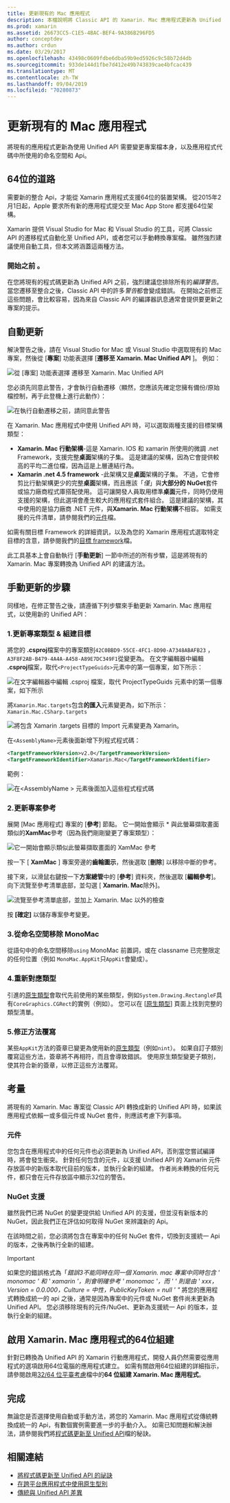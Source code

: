 ```yaml
---
title: 更新現有的 Mac 應用程式
description: 本檔說明將 Classic API 的 Xamarin. Mac 應用程式更新為 Unified API 時必須遵循的步驟。
ms.prod: xamarin
ms.assetid: 26673CC5-C1E5-4BAC-BEF4-9A386B296FD5
author: conceptdev
ms.author: crdun
ms.date: 03/29/2017
ms.openlocfilehash: 43498c0609fdbe6dba59b9ed5926c9c58b72d4db
ms.sourcegitcommit: 933de144d1fbe7d412e49b743839cae4bfcac439
ms.translationtype: MT
ms.contentlocale: zh-TW
ms.lasthandoff: 09/04/2019
ms.locfileid: "70280873"
---
```

# <a name="updating-existing-mac-apps"></a>更新現有的 Mac 應用程式

將現有的應用程式更新為使用 Unified API 需要變更專案檔本身，以及應用程式代碼中所使用的命名空間和 Api。

## <a name="the-road-to-64-bits"></a>64位的道路

需要新的整合 Api，才能從 Xamarin 應用程式支援64位的裝置架構。 從2015年2月1日起，Apple 要求所有新的應用程式提交至 Mac App Store 都支援64位架構。

Xamarin 提供 Visual Studio for Mac 和 Visual Studio 的工具，可將 Classic API 的遷移程式自動化至 Unified API，或者您可以手動轉換專案檔。 雖然強烈建議使用自動工具，但本文將涵蓋這兩種方法。

### <a name="before-you-start"></a>開始之前 。

在您將現有的程式碼更新為 Unified API 之前，強烈建議您排除所有的*編譯警告*。 當您遷移至整合之後，Classic API 中的許多*警告*都會變成錯誤。 在開始之前修正這些問題，會比較容易，因為來自 Classic API 的編譯器訊息通常會提供要更新之專案的提示。

## <a name="automated-updating"></a>自動更新

解決警告之後，請在 Visual Studio for Mac 或 Visual Studio 中選取現有的 Mac 專案，然後從 [**專案**] 功能表選擇 [**遷移至 Xamarin. Mac Unified API** ]。 例如：

![](updating-mac-apps-images/beta-tool1.png "從 [專案] 功能表選擇 遷移至 Xamarin. Mac Unified API")

您必須先同意此警告，才會執行自動遷移（顯然，您應該先確定您擁有備份/原始檔控制，再于此登機上進行此動作）：

![](updating-mac-apps-images/migrate01.png "在執行自動遷移之前，請同意此警告")

在 Xamarin. Mac 應用程式中使用 Unified API 時，可以選取兩種支援的目標架構類型：

- **Xamarin. Mac 行動架構**-這是 Xamarin. IOS 和 xamarin 所使用的微調 .net Framework，支援完整**桌面**架構的子集。 這是建議的架構，因為它會提供較高的平均二進位檔，因為這是上層連結行為。
- **Xamarin .net 4.5 framework** -此架構又是**桌面**架構的子集。 不過，它會修剪比行動架構更少的完整**桌面**架構，而且應該「_僅_」與**大部分的 NuGet**套件或協力廠商程式庫搭配使用。 這可讓開發人員取用標準**桌面**元件，同時仍使用支援的架構，但此選項會產生較大的應用程式套件組合。 這是建議的架構，其中使用的是協力廠商 .NET 元件，與**Xamarin. Mac 行動架構**不相容。 如需支援的元件清單，請參閱我們的[元件](~/cross-platform/internals/available-assemblies.md)檔。

如需有關目標 Framework 的詳細資訊，以及為您的 Xamarin 應用程式選取特定目標的含意，請參閱我們的[目標 framework](~/mac/platform/target-framework.md)檔。 

此工具基本上會自動執行 [**手動更新**] 一節中所述的所有步驟，這是將現有的 Xamarin. Mac 專案轉換為 Unified API 的建議方法。

## <a name="steps-to-update-manually"></a>手動更新的步驟

同樣地，在修正警告之後，請遵循下列步驟來手動更新 Xamarin. Mac 應用程式，以使用新的 Unified API：

### <a name="1-update-project-type--build-target"></a>1.更新專案類型 & 組建目標

將您的 **.csproj**檔案中的專案類別`42C0BBD9-55CE-4FC1-8D90-A7348ABAFB23` ， `A3F8F2AB-B479-4A4A-A458-A89E7DC349F1`從變更為。 在文字編輯器中編輯 **.csproj**檔案，取代`<ProjectTypeGuids>`元素中的第一個專案，如下所示：

![](updating-mac-apps-images/csproj.png "在文字編輯器中編輯 .csproj 檔案，取代 ProjectTypeGuids 元素中的第一個專案，如下所示")

將`Xamarin.Mac.targets`包含**的匯入**元素變更為，如下所示：`Xamarin.Mac.CSharp.targets`

![](updating-mac-apps-images/csproj2.png "將包含 Xamarin .targets 目標的 Import 元素變更為 Xamarin。")

在`<AssemblyName>`元素後面新增下列程式程式碼：

```xml
<TargetFrameworkVersion>v2.0</TargetFrameworkVersion>
<TargetFrameworkIdentifier>Xamarin.Mac</TargetFrameworkIdentifier>

```

範例：

![在\<AssemblyName > 元素後面加入這些程式程式碼](updating-mac-apps-images/csproj3.png)

### <a name="2-update-project-references"></a>2.更新專案參考

展開 [Mac 應用程式] 專案的 [**參考**] 節點。 它一開始會顯示 * 與此螢幕擷取畫面類似的**XamMac**參考（因為我們剛剛變更了專案類型）：

![](updating-mac-apps-images/references.png "它一開始會顯示類似此螢幕擷取畫面的 XamMac 參考")

按一下 [ **XamMac** ] 專案旁邊的**齒輪圖示**，然後選取 [**刪除**] 以移除中斷的參考。

接下來，以滑鼠右鍵按一下**方案總管**中的 [**參考**] 資料夾，然後選取 [**編輯參考**]。 向下流覽至參考清單底部，並勾選 [ **Xamarin. Mac**除外]。

![](updating-mac-apps-images/references2.png "流覽至參考清單底部，並加上 Xamarin. Mac 以外的檢查")

按 **[確定]** 以儲存專案參考變更。

### <a name="3-remove-monomac-from-namespaces"></a>3.從命名空間移除 MonoMac

從語句中的命名空間移除`using` MonoMac 前置詞，或在 classname 已完整限定的任何位置（例如 `MonoMac.AppKit`只`AppKit`會變成）。

### <a name="4-remap-types"></a>4.重新對應類型

引進的[原生類型](~/cross-platform/macios/nativetypes.md)會取代先前使用的某些類型，例如`System.Drawing.RectangleF`具有`CoreGraphics.CGRect`的實例（例如）。 您可以在 [[原生類型](~/cross-platform/macios/nativetypes.md)] 頁面上找到完整的類型清單。

### <a name="5-fix-method-overrides"></a>5.修正方法覆寫

某些`AppKit`方法的簽章已變更為使用新的[原生類型](~/cross-platform/macios/nativetypes.md)（例如`nint`）。 如果自訂子類別覆寫這些方法，簽章將不再相符，而且會導致錯誤。 使用原生類型變更子類別，使其符合新的簽章，以修正這些方法覆寫。 

## <a name="considerations"></a>考量

將現有的 Xamarin. Mac 專案從 Classic API 轉換成新的 Unified API 時，如果該應用程式依賴一或多個元件或 NuGet 套件，則應該考慮下列事項。 

### <a name="components"></a>元件

您包含在應用程式中的任何元件也必須更新為 Unified API，否則當您嘗試編譯時，將會發生衝突。 針對任何包含的元件，以支援 Unified API 的 Xamarin 元件存放區中的新版本取代目前的版本，並執行全新的組建。 作者尚未轉換的任何元件，都只會在元件存放區中顯示32位的警告。

### <a name="nuget-support"></a>NuGet 支援

雖然我們已將 NuGet 的變更提供給 Unified API 的支援，但並沒有新版本的 NuGet，因此我們正在評估如何取得 NuGet 來辨識新的 Api。 

在該時間之前，您必須將包含在專案中的任何 NuGet 套件，切換到支援統一 Api 的版本，之後再執行全新的組建。

> [!IMPORTANT]
> 如果您的錯誤格式為「_錯誤3不能同時在同一個 Xamarin. mac 專案中同時包含 ' monomac ' 和 ' xamarin '，則會明確參考 ' monomac '，而 ' ' 則是由 ' xxx，Version = 0.0.000，Culture = 中性，PublicKeyToken = null ' "_ 將您的應用程式轉換成統一的 api 之後，通常是因為專案中的元件或 NuGet 套件尚未更新為 Unified API。 您必須移除現有的元件/NuGet、更新為支援統一 Api 的版本，並執行全新的組建。

## <a name="enabling-64-bit-builds-of-xamarinmac-apps"></a>啟用 Xamarin. Mac 應用程式的64位組建

針對已轉換為 Unified API 的 Xamarin 行動應用程式，開發人員仍然需要從應用程式的選項啟用64位電腦的應用程式建立。 如需有關啟用64位組建的詳細指示，請參閱啟用[32/64 位平臺考慮](~/cross-platform/macios/32-and-64/index.md)檔中的**64 位組建 Xamarin. Mac 應用程式**。

## <a name="finishing-up"></a>完成

無論您是否選擇使用自動或手動方法，將您的 Xamarin. Mac 應用程式從傳統轉換成統一的 Api，有數個實例需要進一步的手動介入。 如需已知問題和解決辦法，請參閱我們將[程式碼更新至 Unified API](~/cross-platform/macios/unified/updating-tips.md)檔的秘訣。

## <a name="related-links"></a>相關連結

- [將程式碼更新至 Unified API 的祕訣](~/cross-platform/macios/unified/updating-tips.md)
- [在跨平台應用程式中使用原生型別](~/cross-platform/macios/native-types-cross-platform.md)
- [傳統與 Unified API 差異](https://github.com/xamarin/release-notes-archive/blob/master/release-notes/ios/api_changes/classic-vs-unified-8.6.0/index.md)
